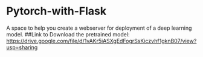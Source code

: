 # Pytorch-with-Flask
A space to help you create a webserver for deployment of a deep learning model. 
##Link to Download the pretrained model: https://drive.google.com/file/d/1vAKr5iASXgEdFogrSsKiczvhf1gknB07/view?usp=sharing
